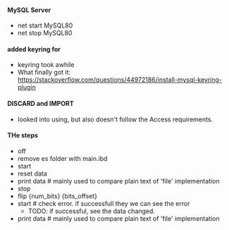 
#### MySQL Server
+ net start MySQL80
+ net stop MySQL80

#### added keyring for
+ keyring took awhile
+ What finally got it: https://stackoverflow.com/questions/44972186/install-mysql-keyring-plugin

#### DISCARD and IMPORT
+ looked into using, but also doesn't follow the Access requirements.


#### THe steps
+ off
+ remove es folder with main.ibd
+ start
+ reset data
+ print data  # mainly used to compare plain text of 'file' implementation
+ stop
+ flip {num_bits} {bits_offset}
+ start  # check error. if successfull they we can see the error 
    + TODO: if successful, see the data changed.
+ print data  # mainly used to compare plain text of 'file' implementation
